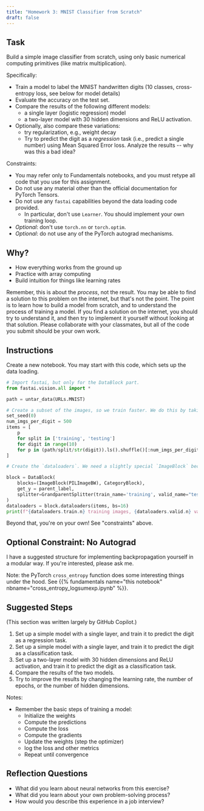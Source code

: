 ```yaml
---
title: "Homework 3: MNIST Classifier from Scratch"
draft: false
---
```



## Task

Build a simple image classifier from scratch, using only basic numerical computing primitives (like matrix multiplication).

Specifically:

- Train a model to label the MNIST handwritten digits (10 classes, cross-entropy loss, see below for model details)
- Evaluate the accuracy on the test set.
- Compare the results of the following different models:
  - a single layer (logistic regression) model
  - a two-layer model with 30 hidden dimensions and ReLU activation.
- Optionally, also compare these variations:
  - try regularization, e.g., weight decay
  - Try to predict the digit as a *regression* task (i.e., predict a single number) using Mean Squared Error loss. Analyze the results -- why was this a bad idea?

Constraints:

- You may refer only to Fundamentals notebooks, and you must retype all code that you use for this assignment.
- Do not use any material other than the official documentation for PyTorch Tensors.
- Do not use any `fastai` capabilities beyond the data loading code provided.
  - In particular, don't use `Learner`. You should implement your own training loop.
- *Optional*: don't use `torch.nn` or `torch.optim`.
- *Optional*: do not use any of the PyTorch autograd mechanisms.

## Why?

- How everything works from the ground up
- Practice with array computing
- Build intuition for things like learning rates

Remember, this is about the *process*, not the result. You may be able to find a solution to this problem on the internet, but that's not the point. The point is to learn how to build a model from scratch, and to understand the process of training a model. If you find a solution on the internet, you should try to understand it, and then try to implement it yourself without looking at that solution. Please collaborate with your classmates, but all of the code you submit should be your own work.

## Instructions

Create a new notebook. You may start with this code, which sets up the data loading.

```python
# Import fastai, but only for the DataBlock part.
from fastai.vision.all import *

path = untar_data(URLs.MNIST)

# Create a subset of the images, so we train faster. We do this by taking 500 random images of each digit.
set_seed(0)
num_imgs_per_digit = 500
items = [
    p
    for split in ['training', 'testing']
    for digit in range(10)
    for p in (path/split/str(digit)).ls().shuffle()[:num_imgs_per_digit]
]

# Create the `dataloaders`. We need a slightly special `ImageBlock` because we want grayscale images.

block = DataBlock(
    blocks=(ImageBlock(PILImageBW), CategoryBlock),
    get_y = parent_label,
    splitter=GrandparentSplitter(train_name='training', valid_name="testing"),
)
dataloaders = block.dataloaders(items, bs=16)
print(f"{dataloaders.train.n} training images, {dataloaders.valid.n} validation images")
```

Beyond that, you're on your own! See "constraints" above.

## Optional Constraint: No Autograd

I have a suggested structure for implementing backpropagation yourself in a modular way. If you're interested, please ask me.

Note: the PyTorch `cross_entropy` function does some interesting things under the hood. See {{% fundamentals name="this notebook" nbname="cross_entropy_logsumexp.ipynb" %}}.

## Suggested Steps

(This section was written largely by GitHub Copilot.)

1. Set up a simple model with a single layer, and train it to predict the digit as a regression task.
2. Set up a simple model with a single layer, and train it to predict the digit as a classification task.
3. Set up a two-layer model with 30 hidden dimensions and ReLU activation, and train it to predict the digit as a classification task.
4. Compare the results of the two models.
5. Try to improve the results by changing the learning rate, the number of epochs, or the number of hidden dimensions.

Notes:

- Remember the basic steps of training a model:
  - Initialize the weights
  - Compute the predictions
  - Compute the loss
  - Compute the gradients
  - Update the weights (step the optimizer)
  - log the loss and other metrics
  - Repeat until convergence

## Reflection Questions

- What did you learn about neural networks from this exercise?
- What did you learn about your own problem-solving process?
- How would you describe this experience in a job interview?

